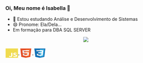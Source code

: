 ### Oi, Meu nome é Isabella 👋

- 🌱 Estou estudando Análise e Desenvolvimento de Sistemas
- 😄 Pronome: Ela/Dela...
- Em formação para DBA SQL SERVER

<div align="center">
  <a href="https://github.com/ZabellaCN">
  <img height="180em" src="https://github-readme-stats.vercel.app/api?username=ZabellaCN&show_icons=true&theme=dracula&include_all_commits=true&count_private=true"/>
  
</div>
<div style="display: inline_block"><br>
  <img align="center" alt="Rafa-Js" height="30" width="40" src="https://raw.githubusercontent.com/devicons/devicon/master/icons/javascript/javascript-plain.svg">
  <img align="center" alt="Rafa-HTML" height="30" width="40" src="https://raw.githubusercontent.com/devicons/devicon/master/icons/html5/html5-original.svg">
  <img align="center" alt="Rafa-CSS" height="30" width="40" src="https://raw.githubusercontent.com/devicons/devicon/master/icons/css3/css3-original.svg">
</div>
  
  ##
 

  
 
  
  
  

